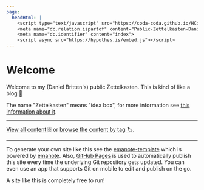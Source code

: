 ```yaml
---
page:
  headHtml: |
    <script type="text/javascript" src="https://coda-coda.github.io/HConfig/1.js"></script>
    <meta name="dc.relation.ispartof" content="Public-Zettelkasten-Daniel-Britten-(ORCID-0000-0002-7860-3595)">
    <meta name="dc.identifier" content="index">
    <script async src="https://hypothes.is/embed.js"></script>
---
```

# Welcome

Welcome to my (Daniel Britten's) public Zettelkasten. This is kind of like a blog 🙂

The name "Zettelkasten" means "idea box", for more information see [this information about it](https://zettelkasten.de/posts/overview/).

----------

[View all content 🗄️](-/all) or [browse the content by tag 🏷️](-/tags).

----------

To generate your own site like this see the [emanote-template](https://github.com/srid/emanote-template) which is powered by [emanote](https://github.com/srid/emanote). Also, [GitHub Pages](https://pages.github.com/) is used to automatically publish this site every time the underlying Git repository gets updated. You can even use an app that supports Git on mobile to edit and publish on the go.

A site like this is completely free to run!